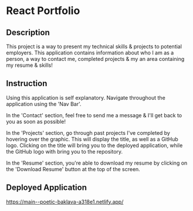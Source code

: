 # React Portfolio

## Description

This project is a way to present my technical skills & projects to potential employers. This application contains information about who I am as a person, a way to contact me, completed projects & my an area containing my resume & skills!

## Instruction

Using this application is self explanatory. Navigate throughout the application using the 'Nav Bar'.

In the 'Contact' section, feel free to send me a message & I'll get back to you as soon as possible!

In the 'Projects' section, go through past projects I've completed by hovering over the graphic. This will display the title, as well as a GitHub logo. Clicking on the title will bring you to the deployed application, while the GitHub logo with bring you to the repository.

In the 'Resume' section, you're able to download my resume by clicking on the 'Download Resume' button at the top of the screen.

## Deployed Application

https://main--poetic-baklava-a318e1.netlify.app/

